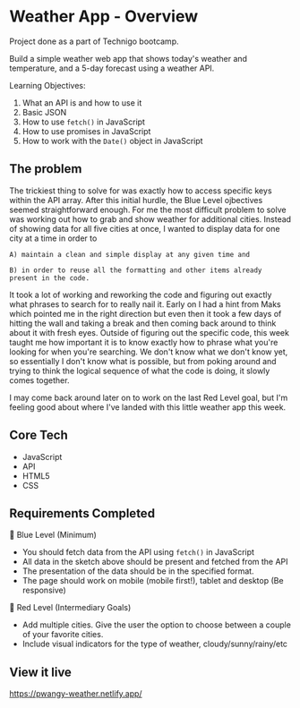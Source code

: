 # Weather App - Overview
Project done as a part of Technigo bootcamp.

Build a simple weather web app that shows today's weather and temperature, and a 5-day forecast using a weather API.

Learning Objectives:
1. What an API is and how to use it
2. Basic JSON
3. How to use `fetch()` in JavaScript
4. How to use promises in JavaScript
5. How to work with the `Date()` object in JavaScript

## The problem
The trickiest thing to solve for was exactly how to access specific keys within the API array. After this initial hurdle, the Blue Level ojbectives seemed straightforward enough. For me the most difficult problem to solve was working out how to grab and show weather for additional cities. Instead of showing data for all five cities at once, I wanted to display data for one city at a time in order to 

    A) maintain a clean and simple display at any given time and 

    B) in order to reuse all the formatting and other items already present in the code.

It took a lot of working and reworking the code and figuring out exactly what phrases to search for to really nail it. Early on I had a hint from Maks which pointed me in the right direction but even then it took a few days of hitting the wall and taking a break and then coming back around to think about it with fresh eyes. Outside of figuring out the specific code, this week taught me how important it is to know exactly how to phrase what you're looking for when you're searching. We don't know what we don't know yet, so essentially I don't know what is possible, but from poking around and trying to think the logical sequence of what the code is doing, it slowly comes together. 

I may come back around later on to work on the last Red Level goal, but I'm feeling good about where I've landed with this little weather app this week. 

## Core Tech
- JavaScript
- API
- HTML5
- CSS

## Requirements Completed
🔵  Blue Level (Minimum)
- You should fetch data from the API using `fetch()` in JavaScript
- All data in the sketch above should be present and fetched from the API
- The presentation of the data should be in the specified format.
- The page should work on mobile (mobile first!), tablet and desktop (Be responsive)

🔴  Red Level (Intermediary Goals)
<!-- - Change the colors of the page based on the weather. If the weather is warm – use warm colors. If the weather is colder, use cold colors. If you really want to push you CSS muscles you can even make a background gradient-->
- Add multiple cities. Give the user the option to choose between a couple of your favorite cities.
- Include visual indicators for the type of weather, cloudy/sunny/rainy/etc

<!-- ⚫  Black Level (Advanced Goals)
- **Use your location*
Use the [Geolocation API](https://www.w3schools.com/html/html5_geolocation.asp) that is built in to your browser to fetch the city that you are located in atm and show the weather for your location.
- Explore the API and use another endpoint of the Weather API to include supplementary information
- Add some CSS animations to your app, e.g. pulsating sun/rain drops -->

## View it live
https://pwangy-weather.netlify.app/
